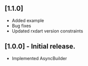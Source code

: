 ## [1.1.0]

* Added example
* Bug fixes
* Updated rxdart version constraints

## [1.0.0] - Initial release.

* Implemented AsyncBuilder
